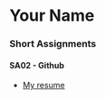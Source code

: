 # Your Name
### Short Assignments
#### SA02 - Github
- [My resume](https://github.com/jackplogan33/resume/blob/main/resume.md)
